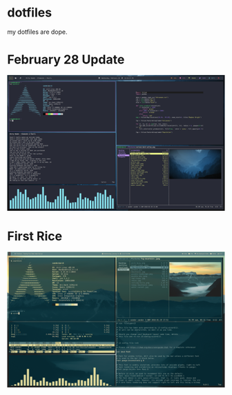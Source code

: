 # dotfiles
my dotfiles are dope.

# February 28 Update
![alt text](/screenshots/2018-02-28-22:36:38.png "February 20, 2018")


# First Rice
![alt text](/screenshots/first_rice.png "Screenshot")
